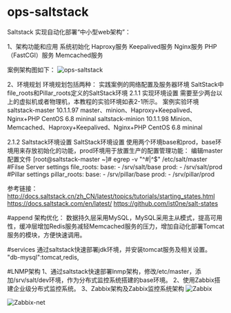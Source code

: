 # ops-saltstack

Saltstack 实现自动化部署“中小型web架构”：

1、架构功能和应用
  系统初始化
  Haproxy服务
  Keepalived服务
  Nginx服务
  PHP（FastCGI）服务
  Memcached服务
  
  案例架构图如下：
![](https://github.com/wh211212/ops-saltstack/blob/master/salt/base/images/ops-saltstack.png "ops-saltstack")

2、环境规划
  环境规划包括两种：
    实践案例的网络配置及服务器环境
    SaltStack中file_roots和Pillar_roots定义的SaltStack环境
2.1.1 实现环境设置
  需要至少两台以上的虚拟机或者物理机，本教程的实验环境如表2-1所示。
  案例实验环境
  saltstack-master	10.1.1.97	master、minion、Haproxy+Keepalived、Nginx+PHP	CentOS 6.8 mininal
  saltstack-minion	10.1.1.98	Minion、Memcached、Haproxy+Keepalived、Nginx+PHP	CentOS 6.8 mininal
  
2.1.2 Saltstack环境设置
  SaltStack环境设置
  使用两个环境base和prod，base环境用来存放初始化的功能，prod环境用于放置生产的配置管理功能：
  编辑master配置文件
  [root@saltstack-master ~]# egrep -v "^#|^$" /etc/salt/master 
  #Filse Server settings
  file_roots:
    base:
      - /srv/salt/base
    prod:
      - /srv/salt/prod
  #Pillar settings
  pillar_roots:
    base:
      - /srv/pillar/base
    prod:
      - /srv/pillar/prod
	  
参考链接：
http://docs.saltstack.cn/zh_CN/latest/topics/tutorials/starting_states.html
https://docs.saltstack.com/en/latest/
https://github.com/ist0ne/salt-states

#append
  架构优化：
  数据持久层采用MySQL，MySQL采用主从模式，提高可用性，缓冲层增加Redis服务减轻Memcached服务的压力，增加自动化部署Tomcat服务的模块，方便快速调用。

#services
  通过saltstack快速部署jdk环境，并安装tomcat服务及相关设置。
  "db-mysql":tomcat,redis,

#LNMP架构
  1、通过saltstack快速部署lnmp架构，修改/etc/master，添加/srv/salt/dev环境，作为分布式监控系统搭建的base环境。
  2、使用Zabbix搭建企业级分布式监控系统。
  3、Zabbix架构及Zabbix监控系统架构
  ![Zabbix](https://github.com/wh211212/ops-saltstack/blob/master/salt/base/images/zabbix.png "zabbix")
  
  ![Zabbix-net](https://github.com/wh211212/ops-saltstack/blob/master/salt/base/images/zabbix-net.png "Zabbix分布式监控系统")
